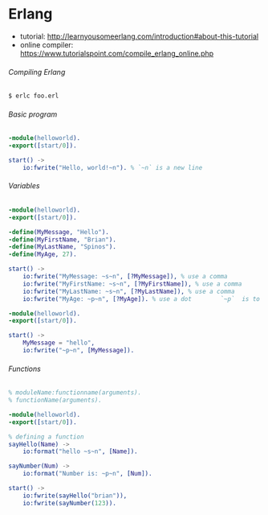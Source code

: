 # Erlang

- tutorial: http://learnyousomeerlang.com/introduction#about-this-tutorial
- online compiler: https://www.tutorialspoint.com/compile_erlang_online.php

###### Compiling Erlang

```bash
$ erlc foo.erl
```

###### Basic program

```erlang
-module(helloworld).
-export([start/0]).

start() ->
    io:fwrite("Hello, world!~n"). % `~n` is a new line 
```

###### Variables

```erlang
-module(helloworld).
-export([start/0]).

-define(MyMessage, "Hello").
-define(MyFirstName, "Brian").
-define(MyLastName, "Spinos").
-define(MyAge, 27).

start() ->
    io:fwrite("MyMessage: ~s~n", [?MyMessage]), % use a comma
    io:fwrite("MyFirstName: ~s~n", [?MyFirstName]), % use a comma
    io:fwrite("MyLastName: ~s~n", [?MyLastName]), % use a comma
    io:fwrite("MyAge: ~p~n", [?MyAge]). % use a dot        `~p`  is to print numbers also
```



```erlang
-module(helloworld).
-export([start/0]).

start() ->
    MyMessage = "hello",
    io:fwrite("~p~n", [MyMessage]).
```


###### Functions

```erlang
% moduleName:functionname(arguments).
% functionName(arguments).

-module(helloworld).
-export([start/0]).

% defining a function
sayHello(Name) ->
    io:format("hello ~s~n", [Name]).

sayNumber(Num) ->
    io:format("Number is: ~p~n", [Num]).

start() ->
    io:fwrite(sayHello("brian")),
    io:fwrite(sayNumber(123)).
```

